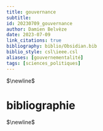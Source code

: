 ```yaml
---
title: gouvernance
subtitle:
id: 20230709_gouvernance
author: Damien Belvèze
date: 2023-07-09
link_citations: true
bibliography: biblio/Obsidian.bib
biblio_style: csl\ieee.csl
aliases: [gouvernementalité]
tags: [sciences_politiques]
---
```


 


$\newline$
# bibliographie
$\newline$






